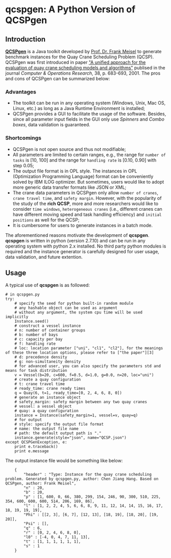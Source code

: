 # qcspgen: A Python Version of QCSPgen

## Introduction

**[QCSPgen][1]** is a Java toolkit developed by [Prof. Dr. Frank Meisel][2] to generate benchmark instances for the Quay Crane Scheduling Problem (QCSP). QCSPgen was first introduced in paper ["A unified approach for the evaluation of quay crane scheduling models and algorithms"][3] publised in the journal *Computer & Operations Research*, 38, p. 683-693, 2001. The pros and cons of QCSPgen can be summarized below:

### Advantages

* The toolkit can be run in any operating system (Windows, Unix, Mac OS, Linux, etc.) as long as a Java Runtime Environment is installed;
* QCSPgen provides a GUI to facilitate the usage of the software. Besides, since all parameter input fields in the GUI only use *Spinners* and *Combo boxes*, data validation is guaranteed.

### Shortcomings

* QCSPgen is not open source and thus not modifiable;
* All parameters are limited to certain ranges, e.g., the range for `number of tasks` is [10, 100] and the range for `handling rate` is [0.10, 0.90] with step 0.05;
* The output file format is in OPL style. The instances in OPL (Optimization Programming Language)  format can be conveniently solved by IBM ILOG optimizer. But sometimes, users would like to adopt more generic data transfer formats like JSON or XML;
* The crane data parameters in QCSPgen only allow `number of cranes`, `crane travel time`, and `safety margin`. However, with the popularity of the study of the **rich QCSP**, more and more researchers would like to consider `time windows`, `heterogeneous cranes` (i.e., different cranes can have different moving speed and task handling efficiency) and `initial positions` as well for the QCSP;
* It is cumbersome for users to generate instances in a batch mode.

The aforementioned reasons motivate the development of **qcspgen**. **qcspgen** is written in python (version 2.7.10) and can be run in any operating system with python 2.x installed. No third party python modules is required and the instance generator is carefully designed for user usage, data validation, and future extention. 


## Usage

A typical use of **qcspgen** is as followed:

```
# in qcspgen.py
try:
	# specify the seed for python built-in random module
	# any hashable object can be used as argument
	# without any argument, the system cpu time will be used implicitly
	Instance.seed()
	# construct a vessel instance
	# n: number of container groups
	# b: number of bays
	# c: capacity per bay
	# f: handling rate
	# loc: location parameter ["uni", "cl1", "cl2"], for the meanings of these three location options, please refer to ["the paper"][3]
	# d: precedence density
	# g: non-simultaneity density
	# for advanced user, you can also specify the parameters std and means for task distribution
	v = Vessel(b=20, c=600, f=0.5, d=1.0, g=0.0, n=20, loc="uni")
	# create a quay configuration
	# t: crane travel time
	# ready_time: crane ready times
	q = Quay(6, t=1, ready_time=[0, 2, 4, 6, 8, 0])
	# generate an instance object
	# safety_margin: safety margin between any two quay cranes
	# vessel: a vessel object
	# quay: a quay configuration
	instance = Instance(safety_margin=1, vessel=v, quay=q)
	# for output
	# style: specify the output file format
	# name: the output file name
	# path: the default output path is "." 
	instance.generate(style="json", name="QCSP.json")
except QCSPGenException, e:
	print e.traceback()
    print e.message
```

The output instance file would be something like below:

```	
	{
	    "header" : "Type: Instance for the quay crane scheduling problem. Generated by qcspgen.py, author: Chen Jiang Hang. Based on QCSPgen, author: Frank Meisel",
	    "n" : 20,
	    "b" : 20,
	    "p" : [1, 600, 0, 66, 380, 299, 154, 246, 90, 300, 510, 225, 354, 600, 600, 600, 514, 206, 169, 86],
	    "l" : [1, 2, 2, 4, 5, 6, 6, 8, 9, 11, 12, 14, 14, 15, 16, 17, 18, 19, 19, 19],
	    "Phi" : [[2, 3], [6, 7], [12, 13], [18, 19], [18, 20], [19, 20]],
	    "Psi" : [],
	    "q" : 6,
	    "r" : [0, 2, 4, 6, 8, 0],
	    "l0" : [-4, 0, 4, 7, 11, 13],
	    "t" : [1, 1, 1, 1, 1, 1],
	    "s" : 1
	}
```

[1]: http://prodlog.wiwi.uni-halle.de/forschung/research_data/qcspgen/
[2]: https://www.scm.bwl.uni-kiel.de/de/team/prof.-dr.-frank-meisel
[3]: http://www.sciencedirect.com/science/article/pii/S0305054810001632